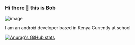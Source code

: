 ### Hi there 👋 this is Bob
![image](https://user-images.githubusercontent.com/71088165/123682860-3d2ace00-d854-11eb-8f90-b0dbdce57d89.png)



I am an android developer based in Kenya
Currently at school 
 

<!--
**robert-muriithi/robert-muriithi** is a ✨ _special_ ✨ repository because its `README.md` (this file) appears on your GitHub profile.

Here are some ideas to get you started:

- 🔭 I’m currently working on ...
- 🌱 I’m currently learning ...
- 👯 I’m looking to collaborate on ...
- 🤔 I’m looking for help with ...
- 💬 Ask me about ...
- 📫 How to reach me: ...
- 😄 Pronouns: ...
- ⚡ Fun fact: ...
-->
[![Anurag's GitHub stats](https://github-readme-stats.vercel.app/api?username=robert-muriithi&count_private=true&show_icons=true&theme=radical)](https://github.com/anuraghazra/github-readme-stats)
